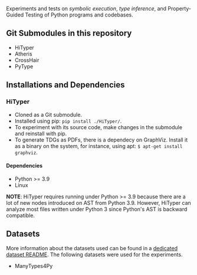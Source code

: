 Experiments and tests on *symbolic execution*, *type inference*, and Property-Guided Testing of Python programs and codebases.

## Git Submodules in this repository

- HiTyper
- Atheris
- CrossHair
- PyType

## Installations and Dependencies

### HiTyper
- Cloned as a Git submodule.
- Installed using pip: `pip install ./HiTyper/`.
- To experiment with its source code, make changes in the submodule and reinstall with pip.
- To generate TDGs as PDFs, there is a dependecy on GraphViz. Install it as a binary on the system, for instance, using apt: `$ apt-get install graphviz`.

#### Dependencies

- Python >= 3.9
- Linux

**NOTE**: HiTyper requires running under Python >= 3.9 because there are a lot of new nodes introduced on AST from Python 3.9. However, HiTyper can analyze most files written under Python 3 since Python's AST is backward compatible.


## Datasets

More information about the datasets used can be found in a [dedicated dataset README](./data/README.md). The following datasets were used for the experiments.

- ManyTypes4Py
